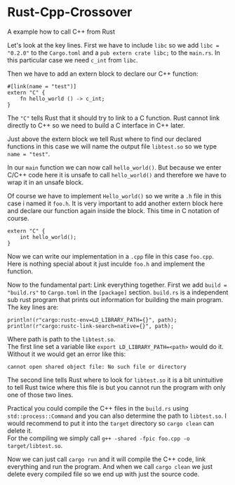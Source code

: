 # Rust-Cpp-Crossover
A example how to call C++ from Rust

Let's look at the key lines. First we have to include `libc` so we add `libc = "0.2.0"` to the `Cargo.toml` and a `pub extern crate libc;` to the `main.rs`. In this particular case we need `c_int` from `libc`.

Then we have to add an extern block to declare our C++ function:

    #[link(name = "test")]
    extern "C" {
        fn hello_world () -> c_int;
    }

The `"C"` tells Rust that it should try to link to a C function. Rust cannot link directly to C++ so we need to build a C interface in C++ later.

Just above the extern block we tell Rust where to find our declared functions in this case we will name the output file `libtest.so` so we type `name = "test"`.

In our `main` function we can now call `hello_world()`. But because we enter C/C++ code here it is unsafe to call `hello_world()` and therefore we have to wrap it in an unsafe block.

Of course we have to implement `Hello_world()` so we write a `.h` file in this case i named it `foo.h`. It is very important to add another extern block here and declare our function again inside the block. This time in C notation of course.

    extern "C" {
        int hello_world();
    }

Now we can write our implementation in a `.cpp` file in this case `foo.cpp`. Here is nothing special about it just inculde `foo.h` and implement the function.

Now to the fundamental part: Link everything together. First we add `build = "build.rs"` to `Cargo.toml` in the `[package]` section. `build.rs` is a independent sub rust program that prints out information for building the main program.
The key lines are:

    println!(r"cargo:rustc-env=LD_LIBRARY_PATH={}", path);
    println!(r"cargo:rustc-link-search=native={}", path);

Where path is path to the `libtest.so`.  <br/>
The first line set a variable like `export LD_LIBRARY_PATH=<path>` would do it.
Without it we would get an error like this:

    cannot open shared object file: No such file or directory
The second line tells Rust where to look for `libtest.so` it is a bit unintuitive to tell Rust twice where this file is but you cannot run the program with only one of those two lines.

Practical you could compile the C++ files in the `build.rs` using `std::process::Command` and you can also determine the path to `libtest.so`. I would recommend to put it into the `target` directory so `cargo clean` can delete it.  <br/>
For the compiling we simply call `g++ -shared -fpic foo.cpp -o target/libtest.so`.


Now we can just call `cargo run` and it will compile the C++ code, link everything and run the program. And when we call `cargo clean` we just delete every compiled file so we end up with just the source code.